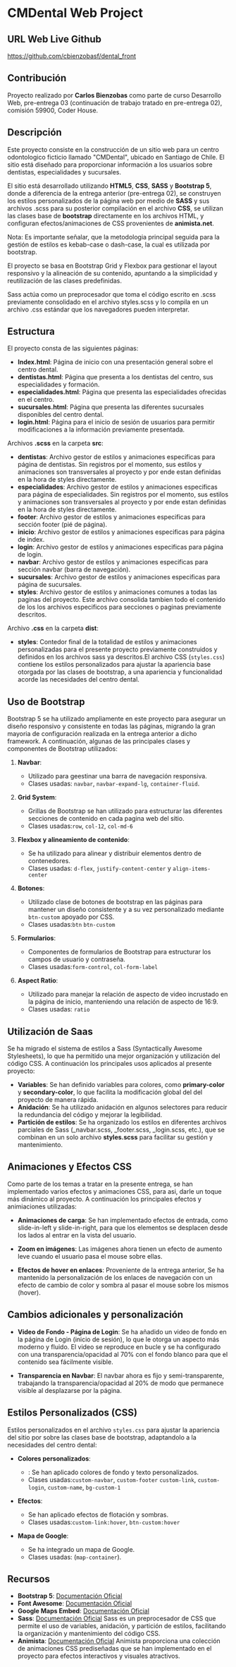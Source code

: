 # CMDental Web Project

## URL Web Live Github

https://github.com/cbienzobasf/dental_front

## Contribución

Proyecto realizado por **Carlos Bienzobas** como parte de curso Desarrollo Web, pre-entrega 03 (continuación de trabajo tratado en pre-entrega 02), comisión 59900, Coder House.

## Descripción

Este proyecto consiste en la construcción de un sitio web para un centro odontologico ficticio llamado "CMDental", ubicado en Santiago de Chile. El sitio está diseñado para proporcionar información a los usuarios sobre dentistas, especialidades y sucursales. 

El sitio está desarrollado utilizando **HTML5**, **CSS**, **SASS** y **Bootstrap 5**, donde a diferencia de la entrega anterior (pre-entrega 02), se construyen los estilos personalizados de la página web por medio de **SASS** y sus archivos .scss para su posterior compilación en el archivo **CSS**, se utilizan las clases base de **bootstrap** directamente en los archivos HTML, y configuran efectos/animaciones de CSS provenientes de **animista.net**.

Nota: Es importante señalar, que la metodologia principal seguida para la gestión de estilos es kebab-case o dash-case, la cual es utilizada por bootstrap.

El proyecto se basa en  Bootstrap Grid y Flexbox para gestionar el layout responsivo y la alineación de su contenido, apuntando a  la simplicidad y reutilización de las clases predefinidas.

Sass actúa como un preprocesador que toma el código escrito en .scss previamente consolidado en el archivo styles.scss y lo compila en un archivo .css estándar que los navegadores pueden interpretar.

## Estructura

El proyecto consta de las siguientes páginas:

- **Index.html**: Página de inicio con una presentación general sobre el centro dental.
- **dentistas.html**: Página que presenta a los dentistas del centro, sus especialidades y formación.
- **especialidades.html**: Página que presenta las especialidades ofrecidas en el centro.
- **sucursales.html**: Página que presenta las diferentes sucursales disponibles del centro dental.
- **login.html**: Página para el inicio de sesión de usuarios para permitir modificaciones a la información previamente presentada.

Archivos **.scss** en la carpeta **src**:

- **dentistas**: Archivo gestor de estilos y animaciones especificas para página de dentistas. Sin registros por el momento, sus estilos y animaciones son transversales al proyecto y por ende estan definidas en la hora de styles directamente.
- **especialidades**: Archivo gestor de estilos y animaciones especificas para página de especialidades. Sin registros por el momento, sus estilos y animaciones son transversales al proyecto y por ende estan definidas en la hora de styles directamente.
- **footer**: Archivo gestor de estilos y animaciones especificas para sección footer (pié de página).
- **inicio**: Archivo gestor de estilos y animaciones especificas para página de index.
- **login**: Archivo gestor de estilos y animaciones especificas para página de login.
- **navbar**: Archivo gestor de estilos y animaciones especificas para sección navbar (barra de navegación).
- **sucursales**: Archivo gestor de estilos y animaciones especificas para página de sucursales.
- **styles**: Archivo gestor de estilos y animaciones comunes a todas las paginas del proyecto. Este archivo consolida tambien todo el contenido de los los archivos especificos para secciones o paginas previamente descritos.

Archivo **.css** en la carpeta **dist**:

- **styles**: Contedor final de la totalidad de estilos y animaciones personalizadas para el presente proyecto previamente construidos y definidos en los archivos sass ya descritos.El archivo CSS (`styles.css`) contiene los estilos personalizados para ajustar la apariencia base otorgada por las clases de bootstrap, a una  apariencia y funcionalidad acorde las necesidades del centro dental.

## Uso de Bootstrap

Bootstrap 5 se ha utilizado ampliamente en este proyecto para asegurar un diseño responsivo y consistente en todas las páginas, migrando la gran mayoria de configuración realizada en la entrega anterior a dicho framework. A continuación, algunas de las principales clases y componentes de Bootstrap utilizados:

1. **Navbar**:
    - Utilizado para geestinar una barra de navegación responsiva.
    - Clases usadas: `navbar`, `navbar-expand-lg`, `container-fluid`.

2. **Grid System**:
    - Grillas de Bootstrap se han utilizado para estructurar las diferentes secciones de contenido en cada pagina web del sitio.
    - Clases usadas:`row`, `col-12`, `col-md-6`

3. **Flexbox y alineamiento de contenido**:
    - Se ha utilizado para alinear y distribuir elementos dentro de contenedores.
    - Clases usadas: `d-flex`, `justify-content-center` y `align-items-center`

4. **Botones**:
    - Utilizado clase de botones de bootstrap en las páginas para mantener un diseño consistente y a su vez personalizado mediante `btn-custom` apoyado por CSS.
    - Clases usadas:`btn` `btn-custom`
  
5. **Formularios**:
    - Componentes de formularios de Bootstrap para estructurar los campos de usuario y contraseña.
    - Clases usadas:`form-control`, `col-form-label`

6. **Aspect Ratio**:
    - Utilizado para manejar la relación de aspecto de video incrustado en la página de inicio, manteniendo una relación de aspecto de 16:9.
    - Clases usadas: `ratio`

## Utilización de Saas

Se ha migrado el sistema de estilos a Sass (Syntactically Awesome Stylesheets), lo que ha permitido una mejor organización y utilización del código CSS. A continuación los principales usos aplicados al presente proyecto:

- **Variables**: Se han definido variables para colores, como **primary-color** y **secondary-color**, lo que facilita la modificación global del del proyecto de manera rápida.
- **Anidación**: Se ha utilizado anidación en algunos selectores para reducir la redundancia del código y mejorar la legibilidad.
- **Partición de estilos**: Se ha organizado los estilos en diferentes archivos parciales de Sass (_navbar.scss, _footer.scss, _login.scss, etc.), que se combinan en un solo archivo **styles.scss** para facilitar su gestión y mantenimiento.

## Animaciones y Efectos CSS

Como parte de los temas a tratar en la presente entrega, se han implementado varios efectos y animaciones CSS, para asi, darle un toque más dinámico al proyecto. A continuación los principales efectos y animiaciones utilizadas:

- **Animaciones de carga**: Se han implementado efectos de entrada, como slide-in-left y slide-in-right, para que los elementos se desplacen desde los lados al entrar en la vista del usuario.

- **Zoom en imágenes**: Las imágenes ahora tienen un efecto de aumento leve cuando el usuario pasa el mouse sobre ellas.

- **Efectos de hover en enlaces**: Proveniente de la entrega anterior, Se ha mantenido la  personalización de los enlaces de navegación con un efecto de cambio de color y sombra al pasar el mouse sobre los mismos (hover).

## Cambios adicionales y personalización

- **Video de Fondo - Página de Login**: Se ha añadido un video de fondo en la página de Login (inicio de sesión), lo que le otorga un aspecto más moderno y fluido. El video se reproduce en bucle y se ha configurado con una transparencia/opacidad al 70% con el fondo blanco para que el contenido sea fácilmente visible.

- **Transparencia en Navbar**: El navbar ahora es fijo y semi-transparente, trabajando la transparencia/opacidad al 20% de modo que permanece visible al desplazarse por la página.

## Estilos Personalizados (CSS)

Estilos personalizados en el archivo `styles.css` para ajustar la apariencia del sitio por sobre las clases base de bootstrap, adaptandolo a la necesidades del centro dental:

- **Colores personalizados**:
    - : Se han aplicado colores de fondo y texto personalizados.
    - Clases usadas:`custom-navbar`, `custom-footer` `custom-link`, `custom-login`, `custom-name`, `bg-custom-1`
  
- **Efectos**:
    - Se han aplicado efectos de flotación y sombras.
    - Clases usadas:`custom-link:hover`, `btn-custom:hover`
  
- **Mapa de Google**:
    - Se ha integrado un mapa de Google.
    - Clases usadas: (`map-container`).


## Recursos

- **Bootstrap 5**: [Documentación Oficial](https://getbootstrap.com/docs/5.3/getting-started/introduction/)
- **Font Awesome**: [Documentación Oficial](https://fontawesome.com/)
- **Google Maps Embed**: [Documentación Oficial](https://developers.google.com/maps/documentation/embed/)
- **Sass**: [Documentación Oficial](https://sass-lang.com/)
    Sass es un preprocesador de CSS que permite el uso de variables, anidación, y partición de estilos, facilitando la organización y mantenimiento del código CSS.
- **Animista**: [Documentación Oficial](https://Animista.net/)
    Animista proporciona una colección de animaciones CSS prediseñadas que se han implementado en el proyecto para efectos interactivos y visuales atractivos.
